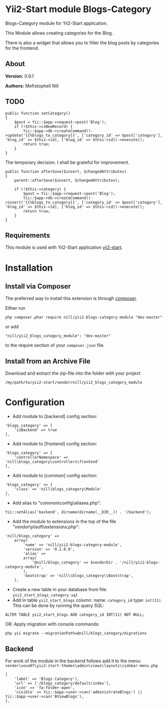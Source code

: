 Yii2-Start module Blogs-Category
========================
Blogs-Category module for Yii2-Start application.

This Module allows creating categories for the Blog.

There is also a widget that allows you to filter the blog posts by categories for the frontend. 

About
-----
**Version:** 0.9.1

**Authors:** Mefistophell Nill

TODO
----

```
public function setCategory()
{
    $post = Yii::$app->request->post('Blog');
    if (!$this->isNewRecord) {
        Yii::$app->db->createCommand()->update('{{%blogs_to_category}}', ['category_id' => $post['category'], 'blog_id' => $this->id], ['blog_id' => $this->id])->execute();
        return true;
    } 
}
```

The temporary decision. I shall be grateful for improvement.

```
public function afterSave($insert, $changedAttributes)
{
    parent::afterSave($insert, $changedAttributes);

    if (!$this->category) {
        $post = Yii::$app->request->post('Blog');
        Yii::$app->db->createCommand()->insert('{{%blogs_to_category}}', ['category_id' => $post['category'], 'blog_id' => $this->id], ['blog_id' => $this->id])->execute();
        return true;
    }
}
```

Requirements
------------

This module is used with Yii2-Start application
[yii2-start](https://github.com/vova07/yii2-start).


Installation
=============

Install via Composer
--------------------

The preferred way to install this extension is through [composer](http://getcomposer.org/download/).

Either run

```
php composer.phar require nill/yii2-blogs-category-module "dev-master"
```

or add

```
"nill/yii2_blogs_category_module": "dev-master"
```

to the require section of your `composer.json` file.

Install from an Archive File
----------------------------

Download and extract the zip-file into the folder with your project


```
/my/path/to/yii2-start/vendor/nill/yii2_blogs_category_module
```

Configuration
=============

- Add module to [backend] config section:

```
'blogs_category' => [
    'isBackend' => true
],
```
- Add module to [frontend] config section:

```
'blogs_category' => [
    'controllerNamespace' => 'nill\blogs_category\controllers\frontend'
],
```

- Add module to [common] config section:

```
'blogs_category' => [
    'class' => 'nill\blogs_category\Module'
],
```

- Add alias to "common\config\aliases.php":

```
Yii::setAlias('backend', dirname(dirname(__DIR__)) . '/backend');
```

- Add the module to extensions in the top of the file "vendor\yiisoft\extensions.php":

```
'nill/blogs_category' =>
    array(
        'name' => 'nill/yii2-blogs-category-module',
        'version' => '0.1.0.0',
        'alias' =>
        array(
            '@nill/blogs_category' => $vendorDir . '/nill/yii2-blogs-category-module',
        ),
        'bootstrap' => 'nill\\blogs_category\\Bootstrap',
    ),
```

- Create a new table in your database from file: `yii2_start_blogs_category.sql`
- Add in table `yii2_start_blogs` column: name: `category_id`	type: `int(11)`. This can be done by running the query SQL: 
```
ALTER TABLE yii2_start_blogs ADD category_id INT(11) NOT NULL; 
```

OR: Apply migration with console commands:

`php yii migrate --migrationPath=@nill/blogs_category/migrations`


Backend
----------------------------
For work of the module in the backend follows add it to the menu:
`vendor\vova07\yii2-start-themes\admin\views\layouts\sidebar-menu.php`

```
[
    'label' => 'Blogs Category'),
    'url' => ['/blogs_category/default/index'],
    'icon' => 'fa-folder-open',
    'visible' => Yii::$app->user->can('administrateBlogs') || Yii::$app->user->can('BViewBlogs'),
],
```
